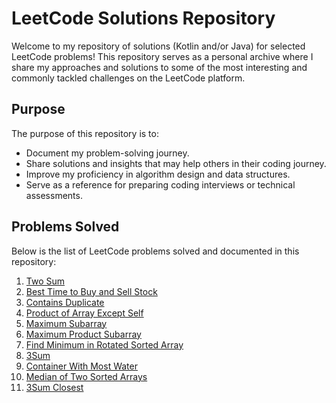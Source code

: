 # LeetCode Solutions Repository

Welcome to my repository of solutions (Kotlin and/or Java) for selected LeetCode problems! This repository serves as a personal archive where I share my approaches and solutions to some of the most interesting and commonly tackled challenges on the LeetCode platform.

## Purpose

The purpose of this repository is to:
- Document my problem-solving journey.
- Share solutions and insights that may help others in their coding journey.
- Improve my proficiency in algorithm design and data structures.
- Serve as a reference for preparing coding interviews or technical assessments.

## Problems Solved

Below is the list of LeetCode problems solved and documented in this repository:

1. [Two Sum](https://leetcode.com/problems/two-sum/)
2. [Best Time to Buy and Sell Stock](https://leetcode.com/problems/best-time-to-buy-and-sell-stock/)
3. [Contains Duplicate](https://leetcode.com/problems/contains-duplicate/)
4. [Product of Array Except Self](https://leetcode.com/problems/product-of-array-except-self/)
5. [Maximum Subarray](https://leetcode.com/problems/maximum-subarray/)
6. [Maximum Product Subarray](https://leetcode.com/problems/maximum-product-subarray/)
7. [Find Minimum in Rotated Sorted Array](https://leetcode.com/problems/find-minimum-in-rotated-sorted-array/)
8. [3Sum](https://leetcode.com/problems/3sum/)
9. [Container With Most Water](https://leetcode.com/problems/container-with-most-water/)
10. [Median of Two Sorted Arrays](https://leetcode.com/problems/median-of-two-sorted-arrays/)
11. [3Sum Closest](https://leetcode.com/problems/3sum-closest/)
